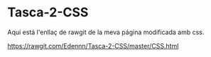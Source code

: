 # <h1> Tasca-2-CSS

Aquí está l'enllaç de rawgit de la meva página modificada amb css.

https://rawgit.com/Edennn/Tasca-2-CSS/master/CSS.html
